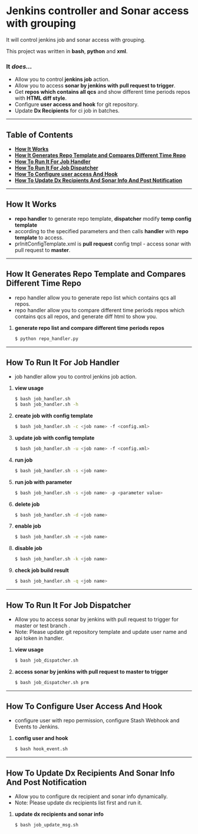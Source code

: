 # Jenkins controller and Sonar access with grouping


It will control jenkins job and sonar access with grouping.

This project was written in **bash**, **python** and **xml**.



### It _does..._

* Allow you to control **jenkins job** action.
* Allow you to access **sonar by jenkins with pull request to trigger**.
* Get **repos which contains all qcs** and show different time periods repos with **HTML diff style**.
* Configure **user access and hook** for git repository.
* Update **Dx Recipients** for ci job in batches.


----


## Table of Contents

* **[How It Works](#how-it-works)**
* **[How It Generates Repo Template and Compares Different Time Repo](#how-it-generates-repo-template-and-compares-different-time-repo)**
* **[How To Run It For Job Handler](#how-to-run-it-for-job-handler)**
* **[How To Run It For Job Dispatcher](#how-to-run-it-for-job-dispatcher)**
* **[How To Configure user access And Hook](#how-to-configure-user-access-and-hook)**
* **[How To Update Dx Recipients And Sonar Info And Post Notification](#how-to-update-dx-recipients-and-sonar-info-and-post-notification)**


----


## How It Works

* **repo handler** to generate repo template, **dispatcher** modify **temp config template**
* according to the specified parameters and then calls **handler** with **repo template** to access.
* prInitConfigTemplate.xml is **pull request** config tmpl - access sonar with pull request to **master**.


----


## How It Generates Repo Template and Compares Different Time Repo

* repo handler allow you to generate repo list which contains qcs all repos.
* repo handler allow you to compare different time periods repos which contains qcs all repos, and generate diff html to show you.

1. **generate repo list and compare different time periods repos**
    ```sh
    $ python repo_handler.py
    ```


----


## How To Run It For Job Handler

* job handler allow you to control jenkins job action.

1. **view usage**
    ```sh
    $ bash job_handler.sh
    $ bash job_handler.sh -h
    ```

2. **create job with config template**
    ```sh
    $ bash job_handler.sh -c <job name> -f <config.xml>
    ```

3. **update job with config template**
    ```sh
    $ bash job_handler.sh -u <job name> -f <config.xml>
    ```

4. **run job**
    ```sh
    $ bash job_handler.sh -s <job name>
    ```

5. **run job with parameter**
    ```sh
    $ bash job_handler.sh -s <job name> -p <parameter value>
    ```

6. **delete job** 
    ```sh
    $ bash job_handler.sh -d <job name>
    ``` 

7. **enable job**
    ```sh
    $ bash job_handler.sh -e <job name>
    ```

8. **disable job**
    ```sh
    $ bash job_handler.sh -k <job name>
    ```
    
9. **check job build result**
    ```sh
    $ bash job_handler.sh -q <job name>
    ```

----


## How To Run It For Job Dispatcher

* Allow you to access sonar by jenkins with pull request to trigger for master or test branch .
* Note: Please update git repository template and update user name and api token in handler.

1. **view usage**
    ```sh
    $ bash job_dispatcher.sh
    ```

2. **access sonar by jenkins with pull request to master to trigger**
    ```sh
    $ bash job_dispatcher.sh prm
    ```


----


## How To Configure User Access And Hook

* configure user with repo permission, configure Stash Webhook and Events to Jenkins.

1. **config user and hook**
    ```sh
    $ bash hook_event.sh
    ```


----


## How To Update Dx Recipients And Sonar Info And Post Notification

* Allow you to configure dx recipient and sonar info dynamically.
* Note: Please update dx recipients list first and run it.

1. **update dx recipients and sonar info**
    ```sh
    $ bash job_update_msg.sh
    ```
